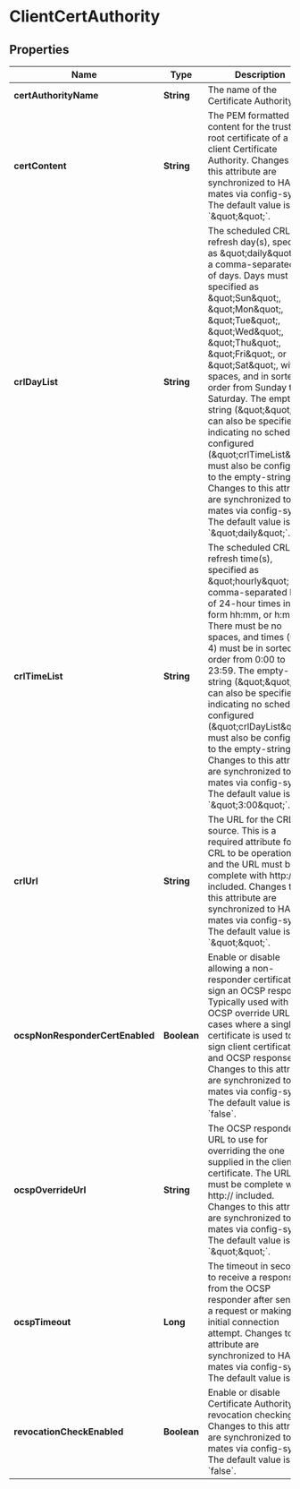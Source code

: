 

# ClientCertAuthority


## Properties

| Name | Type | Description | Notes |
|------------ | ------------- | ------------- | -------------|
|**certAuthorityName** | **String** | The name of the Certificate Authority. |  [optional] |
|**certContent** | **String** | The PEM formatted content for the trusted root certificate of a client Certificate Authority. Changes to this attribute are synchronized to HA mates via config-sync. The default value is &#x60;\&quot;\&quot;&#x60;. |  [optional] |
|**crlDayList** | **String** | The scheduled CRL refresh day(s), specified as \&quot;daily\&quot; or a comma-separated list of days. Days must be specified as \&quot;Sun\&quot;, \&quot;Mon\&quot;, \&quot;Tue\&quot;, \&quot;Wed\&quot;, \&quot;Thu\&quot;, \&quot;Fri\&quot;, or \&quot;Sat\&quot;, with no spaces, and in sorted order from Sunday to Saturday. The empty-string (\&quot;\&quot;) can also be specified, indicating no schedule is configured (\&quot;crlTimeList\&quot; must also be configured to the empty-string). Changes to this attribute are synchronized to HA mates via config-sync. The default value is &#x60;\&quot;daily\&quot;&#x60;. |  [optional] |
|**crlTimeList** | **String** | The scheduled CRL refresh time(s), specified as \&quot;hourly\&quot; or a comma-separated list of 24-hour times in the form hh:mm, or h:mm. There must be no spaces, and times (up to 4) must be in sorted order from 0:00 to 23:59. The empty-string (\&quot;\&quot;) can also be specified, indicating no schedule is configured (\&quot;crlDayList\&quot; must also be configured to the empty-string). Changes to this attribute are synchronized to HA mates via config-sync. The default value is &#x60;\&quot;3:00\&quot;&#x60;. |  [optional] |
|**crlUrl** | **String** | The URL for the CRL source. This is a required attribute for CRL to be operational and the URL must be complete with http:// included. Changes to this attribute are synchronized to HA mates via config-sync. The default value is &#x60;\&quot;\&quot;&#x60;. |  [optional] |
|**ocspNonResponderCertEnabled** | **Boolean** | Enable or disable allowing a non-responder certificate to sign an OCSP response. Typically used with an OCSP override URL in cases where a single certificate is used to sign client certificates and OCSP responses. Changes to this attribute are synchronized to HA mates via config-sync. The default value is &#x60;false&#x60;. |  [optional] |
|**ocspOverrideUrl** | **String** | The OCSP responder URL to use for overriding the one supplied in the client certificate. The URL must be complete with http:// included. Changes to this attribute are synchronized to HA mates via config-sync. The default value is &#x60;\&quot;\&quot;&#x60;. |  [optional] |
|**ocspTimeout** | **Long** | The timeout in seconds to receive a response from the OCSP responder after sending a request or making the initial connection attempt. Changes to this attribute are synchronized to HA mates via config-sync. The default value is &#x60;5&#x60;. |  [optional] |
|**revocationCheckEnabled** | **Boolean** | Enable or disable Certificate Authority revocation checking. Changes to this attribute are synchronized to HA mates via config-sync. The default value is &#x60;false&#x60;. |  [optional] |



